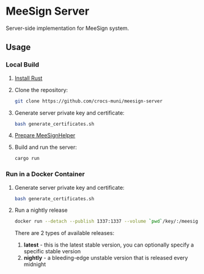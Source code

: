 # MeeSign Server

Server-side implementation for MeeSign system.

## Usage

### Local Build

1. [Install Rust](https://www.rust-lang.org/tools/install)

2. Clone the repository:

   ```bash
   git clone https://github.com/crocs-muni/meesign-server
   ```

3. Generate server private key and certificate:

    ```bash
    bash generate_certificates.sh
    ```

4. [Prepare MeeSignHelper](https://github.com/dufkan/meesign-helper)

5. Build and run the server:

   ```bash
   cargo run
   ```

### Run in a Docker Container

1. Generate server private key and certificate:

    ```bash
    bash generate_certificates.sh
    ```

2. Run a nightly release
   ```bash
   docker run --detach --publish 1337:1337 --volume `pwd`/key/:/meesign/key/ crocsmuni/meesign:nightly
   ```
   There are 2 types of available releases:
   1. **latest** - this is the latest stable version, you can optionally specify a specific stable version
   2. **nightly** - a bleeding-edge unstable version that is released every midnight